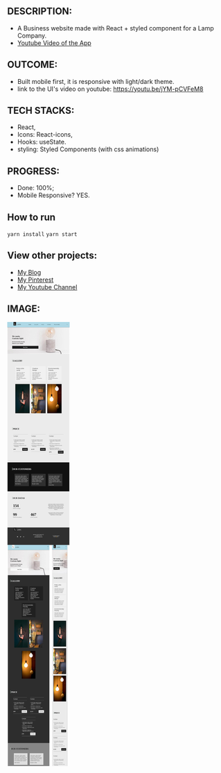 ## DESCRIPTION:
- A Business website made with React + styled component for a Lamp Company.
- [Youtube Video of the App](https://youtu.be/jYM-pCVFeM8)

## OUTCOME:
- Built mobile first, it is responsive with light/dark theme.
- link to the UI's video on youtube: https://youtu.be/jYM-pCVFeM8

## TECH STACKS:
- React,
- Icons: React-icons,
- Hooks: useState.
- styling: Styled Components (with css animations)

## PROGRESS:
- Done: 100%;
- Mobile Responsive? YES.

## How to run
`yarn install`
`yarn start`
## View other projects:
- [My Blog](https://hashnode.com/@marizoo)
- [My Pinterest](https://pin.it/16vGwjy)
- [My Youtube Channel](https://www.youtube.com/channel/UCfkbnM9WvHD3mjecBiGHCBQ/playlists)


## IMAGE:
![Screenshot of the App](./screenshots/59-lampa-600-all.jpg)

